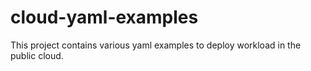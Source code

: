 # cloud-yaml-examples
This project contains various yaml examples to deploy workload in the public cloud.
